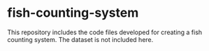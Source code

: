 # fish-counting-system

This repository includes the code files developed for creating a fish counting system. 
The dataset is not included here. 
